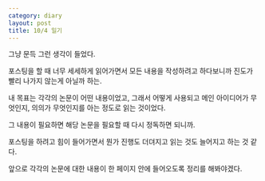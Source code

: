 ```yaml
---
category: diary
layout: post
title: 10/4 일기
---
```


그냥 문득 그런 생각이 들었다. 

포스팅을 할 때 너무 세세하게 읽어가면서 모든 내용을 작성하려고 하다보니까 진도가 빨리 나가지 않는게 아닐까 하는.

내 목표는 각각의 논문이 어떤 내용이었고, 그래서 어떻게 사용되고 메인 아이디어가 무엇인지, 의의가 무엇인지를 아는 정도로 읽는 것이었다.

그 내용이 필요하면 해당 논문을 필요할 때 다시 정독하면 되니까.

포스팅을 하려고 힘이 들어가면서 뭔가 진행도 더뎌지고 읽는 것도 늘어지고 하는 것 같다.

앞으로 각각의 논문에 대한 내용이 한 페이지 안에 들어오도록 정리를 해봐야겠다.
